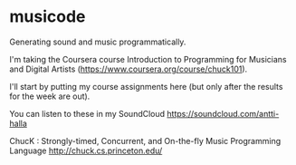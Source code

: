 musicode
========

Generating sound and music programmatically.


I'm taking the Coursera course Introduction to Programming for Musicians and Digital Artists (https://www.coursera.org/course/chuck101).


I'll start by putting my course assignments here (but only after the results for the week are out).


You can listen to these in my SoundCloud https://soundcloud.com/antti-halla 


ChucK : Strongly-timed, Concurrent, and On-the-fly
Music Programming Language http://chuck.cs.princeton.edu/
